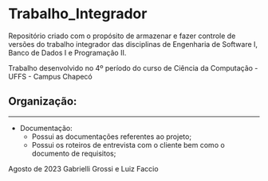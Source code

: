 # Trabalho_Integrador
Repositório criado com o propósito de armazenar e fazer controle de versões do trabalho integrador das disciplinas de Engenharia de Software I, Banco de Dados I e Programação II.

Trabalho desenvolvido no 4º período do curso de Ciência da Computação - UFFS - Campus Chapecó

## Organização:
----
* Documentação:
  * Possui as documentações referentes ao projeto;
  * Possui os roteiros de entrevista com o cliente bem como o documento de requisitos;

Agosto de 2023
Gabrielli Grossi e Luiz Faccio
